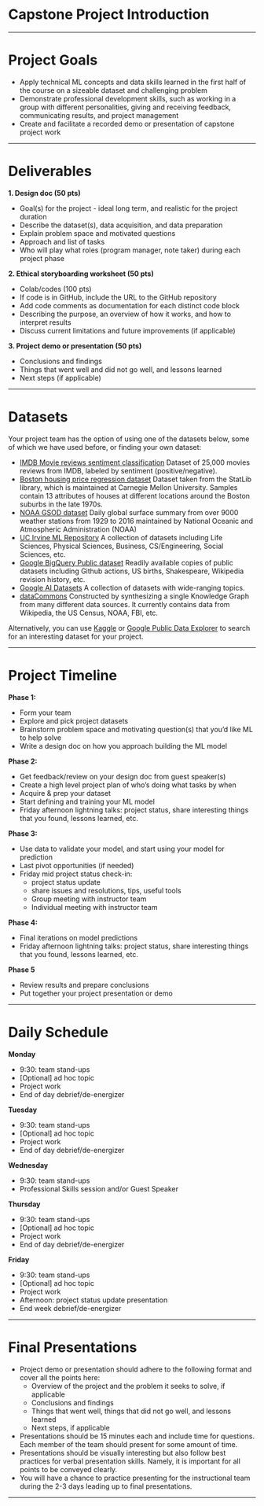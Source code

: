 # Capstone Project Introduction

---

# Project Goals

* Apply technical ML concepts and data skills learned in the first half of the course on a sizeable dataset and challenging problem
* Demonstrate professional development skills, such as working in a group with different personalities, giving and receiving feedback, communicating results, and project management
* Create and facilitate a recorded demo or presentation of capstone project work

---

# Deliverables

**1. Design doc (50 pts)**
* Goal(s) for the project - ideal long term, and realistic for the project duration
* Describe the dataset(s), data acquisition, and data preparation
* Explain problem space and motivated questions
* Approach and list of tasks
* Who will play what roles (program manager, note taker) during each project phase

**2. Ethical storyboarding worksheet (50 pts)**
* Colab/codes (100 pts)
* If code is in GitHub, include the URL to the GitHub repository
* Add code comments as documentation for each distinct code block
* Describing the purpose, an overview of how it works, and how to interpret results
* Discuss current limitations and future improvements (if applicable)

**3. Project demo or presentation (50 pts)**
* Conclusions and findings
* Things that went well and did not go well, and lessons learned
* Next steps (if applicable)

---

# Datasets

Your project team has the option of using one of the datasets below, some of which we have used before, or finding your own dataset:

* [IMDB Movie reviews sentiment classification](https://keras.io/datasets/#imdb-movie-reviews-sentiment-classification) Dataset of 25,000 movies reviews from IMDB, labeled by sentiment (positive/negative).
* [Boston housing price regression dataset](https://keras.io/datasets/#boston-housing-price-regression-dataset) Dataset taken from the StatLib library, which is maintained at Carnegie Mellon University. Samples contain 13 attributes of houses at different locations around the Boston suburbs in the late 1970s.
* [NOAA GSOD dataset](https://www.kaggle.com/noaa/gsod) Daily global surface summary from over 9000 weather stations from 1929 to 2016 maintained by National Oceanic and Atmospheric Administration (NOAA)
* [UC Irvine ML Repository](https://archive.ics.uci.edu/ml/datasets.html) A collection of datasets including Life Sciences, Physical Sciences, Business, CS/Engineering, Social Sciences, etc.
* [Google BigQuery Public dataset](https://cloud.google.com/bigquery/public-data/) Readily available copies of public datasets including Github actions, US births, Shakespeare, Wikipedia revision history, etc.
* [Google AI Datasets](https://ai.google/tools/datasets/) A collection of datasets with wide-ranging topics.
* [dataCommons](https://browser.datacommons.org/) Constructed by synthesizing a single Knowledge Graph from many different data sources. It currently contains data from Wikipedia, the US Census, NOAA, FBI, etc.

Alternatively, you can use [Kaggle](https://www.kaggle.com/datasets) or [Google Public Data Explorer](https://www.google.com/publicdata/directory) to search for an interesting dataset for your project.

---

# Project Timeline

**Phase 1:**
* Form your team 
* Explore and pick project datasets
* Brainstorm problem space and motivating question(s) that you’d like ML to help solve
* Write a design doc on how you approach building the ML model

**Phase 2:**
* Get feedback/review on your design doc from guest speaker(s)
* Create a high level project plan of who’s doing what tasks by when
* Acquire & prep your dataset
* Start defining and training  your ML model
* Friday afternoon lightning talks: project status, share interesting things that you found, lessons learned, etc.

**Phase 3:**
* Use data to validate your model, and start using your model for prediction
* Last pivot opportunities (if needed)
* Friday mid project status check-in: 
  * project status update
  * share issues and resolutions, tips, useful tools
  * Group meeting with instructor team
  * Individual meeting with instructor team

**Phase 4:**
* Final iterations on model predictions
* Friday afternoon lightning talks: project status, share interesting things that you found, lessons learned, etc.

**Phase 5**
* Review results and prepare conclusions
* Put together your project presentation or demo

---

# Daily Schedule


**Monday**
* 9:30: team stand-ups
* [Optional] ad hoc topic
* Project work
* End of day debrief/de-energizer

**Tuesday**
* 9:30: team stand-ups
* [Optional] ad hoc topic
* Project work
* End of day debrief/de-energizer

**Wednesday**
* 9:30: team stand-ups
* Professional Skills session and/or Guest Speaker

**Thursday**
* 9:30: team stand-ups
* [Optional] ad hoc topic
* Project work
* End of day debrief/de-energizer

**Friday**
* 9:30: team stand-ups
* [Optional] ad hoc topic
* Project work
* Afternoon: project status update presentation
* End week debrief/de-energizer

---

# Final Presentations

* Project demo or presentation should adhere to the following format and cover all the points here:
  * Overview of the project and the problem it seeks to solve, if applicable
  * Conclusions and findings
  * Things that went well, things that did not go well, and lessons learned
  * Next steps, if applicable
* Presentations should be 15 minutes each and include time for questions. Each member of the team should present for some amount of time. 
* Presentations should be visually interesting but also follow best practices for verbal presentation skills. Namely, it is important for all points to be conveyed clearly. 
* You will have a chance to practice presenting for the instructional team during the 2-3 days leading up to final presentations.

---

  



